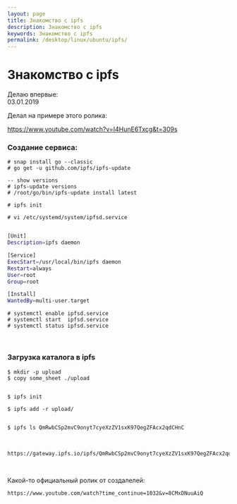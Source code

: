 ```yaml
---
layout: page
title: Знакомство с ipfs
description: Знакомство с ipfs
keywords: Знакомство с ipfs
permalink: /desktop/linux/ubuntu/ipfs/
---
```


# Знакомство с ipfs

Делаю впервые:  
03.01.2019

Делал на примере этого ролика:

https://www.youtube.com/watch?v=I4HunE6Txcg&t=309s

### Создание сервиса:

    # snap install go --classic
    # go get -u github.com/ipfs/ipfs-update

    -- show versions
    # ipfs-update versions
    # /root/go/bin/ipfs-update install latest

    # ipfs init

    # vi /etc/systemd/system/ipfsd.service

```bash

[Unit]
Description=ipfs daemon

[Service]
ExecStart=/usr/local/bin/ipfs daemon
Restart=always
User=root
Group=root

[Install]
WantedBy=multi-user.target

```

    # systemctl enable ipfsd.service
    # systemctl start  ipfsd.service
    # systemctl status ipfsd.service

<br/>

### Загрузка каталога в ipfs

    $ mkdir -p upload
    $ copy some_sheet ./upload


    $ ipfs init

    $ ipfs add -r upload/


    $ ipfs ls QmRwbCSp2mvC9onyt7cyeXzZV1sxK97QegZFAcx2qdCHnC

<br/>

    https://gateway.ipfs.io/ipfs/QmRwbCSp2mvC9onyt7cyeXzZV1sxK97QegZFAcx2qdCHnC

<br/>

Какой-то официальный ролик от создалелей:

    https://www.youtube.com/watch?time_continue=1032&v=8CMxDNuuAiQ
